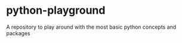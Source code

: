 # python-playground

A repository to play around with the most basic python concepts and packages




